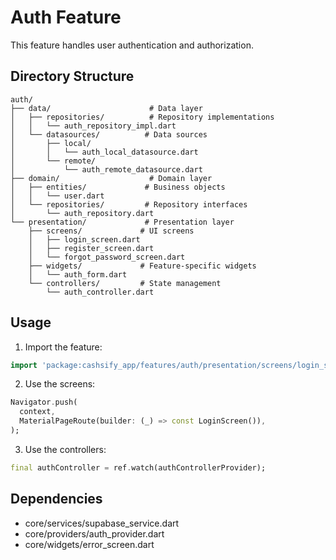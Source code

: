 # Auth Feature

This feature handles user authentication and authorization.

## Directory Structure

```
auth/
├── data/                      # Data layer
│   ├── repositories/          # Repository implementations
│   │   └── auth_repository_impl.dart
│   └── datasources/          # Data sources
│       ├── local/
│       │   └── auth_local_datasource.dart
│       └── remote/
│           └── auth_remote_datasource.dart
├── domain/                    # Domain layer
│   ├── entities/             # Business objects
│   │   └── user.dart
│   └── repositories/         # Repository interfaces
│       └── auth_repository.dart
└── presentation/             # Presentation layer
    ├── screens/             # UI screens
    │   ├── login_screen.dart
    │   ├── register_screen.dart
    │   └── forgot_password_screen.dart
    ├── widgets/             # Feature-specific widgets
    │   └── auth_form.dart
    └── controllers/         # State management
        └── auth_controller.dart
```

## Usage

1. Import the feature:
```dart
import 'package:cashsify_app/features/auth/presentation/screens/login_screen.dart';
```

2. Use the screens:
```dart
Navigator.push(
  context,
  MaterialPageRoute(builder: (_) => const LoginScreen()),
);
```

3. Use the controllers:
```dart
final authController = ref.watch(authControllerProvider);
```

## Dependencies

- core/services/supabase_service.dart
- core/providers/auth_provider.dart
- core/widgets/error_screen.dart 